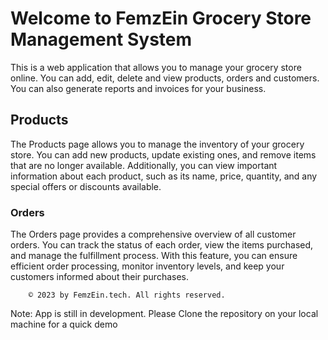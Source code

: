 <html lang="en">
    <head>
    <meta charset="UTF-8">
    <meta name="viewport" content="width=device-width, initial-scale=1.0">
  
</head>
    <div class="landing">
        <div class="container">
            <h1>Welcome to FemzEin Grocery Store Management System</h1>
            <p>This is a web application that allows you to manage your grocery store online. You can add, edit, delete and view products, orders and customers. You can also generate reports and invoices for your business.</p>     
            <div class="page-description">
      <h2>Products</h2>
      <p>
        The Products page allows you to manage the inventory of your grocery store. You can add new products, update existing ones, and remove items that are no longer available. Additionally, you can view important information about each product, such as its name, price, quantity, and any special offers or discounts available.
      </p>
    </div>
    <div class="page-description">
      <h3>Orders</h3>
      <p>
        The Orders page provides a comprehensive overview of all customer orders. You can track the status of each order, view the items purchased, and manage the fulfillment process. With this feature, you can ensure efficient order processing, monitor inventory levels, and keep your customers informed about their purchases. </p>
    
        © 2023 by FemzEin.tech. All rights reserved.
    

        

Note: App is still in development. Please Clone the repository on your local machine for a quick demo
